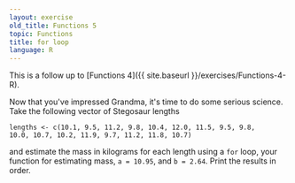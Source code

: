 ```yaml
---
layout: exercise
old_title: Functions 5
topic: Functions
title: for loop
language: R
---
```


This is a follow up to [Functions 4]({{ site.baseurl }}/exercises/Functions-4-R).

Now that you've impressed Grandma, it's time to do some serious science.
Take the following vector of Stegosaur lengths

```
lengths <- c(10.1, 9.5, 11.2, 9.8, 10.4, 12.0, 11.5, 9.5, 9.8,
10.0, 10.7, 10.2, 11.9, 9.7, 11.2, 11.8, 10.7)
```

and estimate the mass in kilograms for each length using a `for` loop,
your function for estimating mass, `a = 10.95`, and `b = 2.64`. Print the
results in order.
